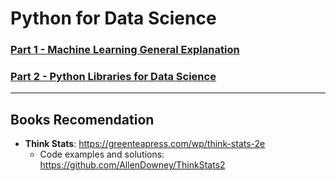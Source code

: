 # Python for Data Science

### [Part 1 - Machine Learning General Explanation](python-ml-general-exp.md)

### [Part 2 - Python Libraries for Data Science](python-libraries.md)

---

## Books Recomendation
- **Think Stats**: https://greenteapress.com/wp/think-stats-2e
  - Code examples and solutions: https://github.com/AllenDowney/ThinkStats2